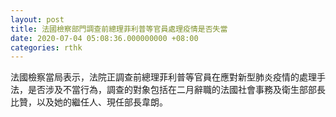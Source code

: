 ```yaml
---
layout: post
title: 法國檢察部門調查前總理菲利普等官員處理疫情是否失當
date: 2020-07-04 05:08:36.000000000 +08:00
categories: rthk
---
```


法國檢察當局表示，法院正調查前總理菲利普等官員在應對新型肺炎疫情的處理手法，是否涉及不當行為，調查的對象包括在二月辭職的法國社會事務及衛生部部長比贊，以及她的繼任人、現任部長韋朗。
